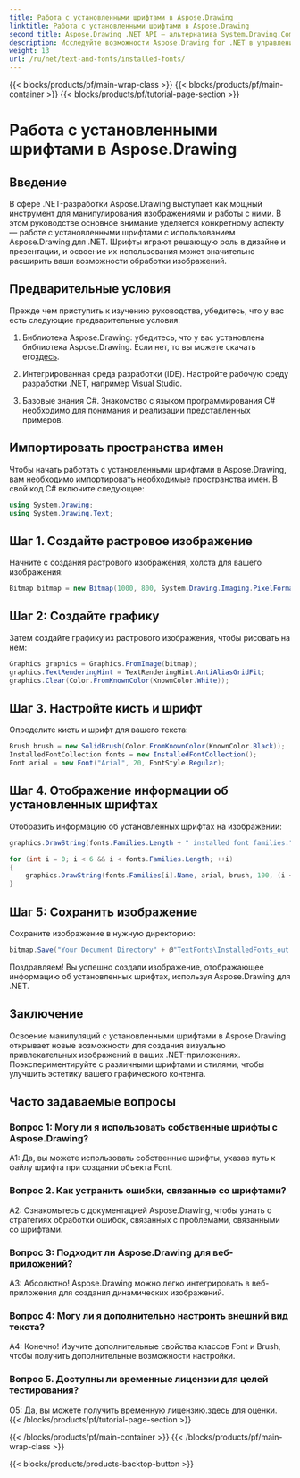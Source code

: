 ```yaml
---
title: Работа с установленными шрифтами в Aspose.Drawing
linktitle: Работа с установленными шрифтами в Aspose.Drawing
second_title: Aspose.Drawing .NET API — альтернатива System.Drawing.Common
description: Исследуйте возможности Aspose.Drawing for .NET в управлении установленными шрифтами. Улучшите свои навыки обработки изображений с помощью этого подробного руководства.
weight: 13
url: /ru/net/text-and-fonts/installed-fonts/
---
```


{{< blocks/products/pf/main-wrap-class >}}
{{< blocks/products/pf/main-container >}}
{{< blocks/products/pf/tutorial-page-section >}}

# Работа с установленными шрифтами в Aspose.Drawing

## Введение

В сфере .NET-разработки Aspose.Drawing выступает как мощный инструмент для манипулирования изображениями и работы с ними. В этом руководстве основное внимание уделяется конкретному аспекту — работе с установленными шрифтами с использованием Aspose.Drawing для .NET. Шрифты играют решающую роль в дизайне и презентации, и освоение их использования может значительно расширить ваши возможности обработки изображений.

## Предварительные условия

Прежде чем приступить к изучению руководства, убедитесь, что у вас есть следующие предварительные условия:

1.  Библиотека Aspose.Drawing: убедитесь, что у вас установлена библиотека Aspose.Drawing. Если нет, то вы можете скачать его[здесь](https://releases.aspose.com/drawing/net/).

2. Интегрированная среда разработки (IDE). Настройте рабочую среду разработки .NET, например Visual Studio.

3. Базовые знания C#. Знакомство с языком программирования C# необходимо для понимания и реализации представленных примеров.

## Импортировать пространства имен

Чтобы начать работать с установленными шрифтами в Aspose.Drawing, вам необходимо импортировать необходимые пространства имен. В свой код C# включите следующее:

```csharp
using System.Drawing;
using System.Drawing.Text;
```

## Шаг 1. Создайте растровое изображение

Начните с создания растрового изображения, холста для вашего изображения:

```csharp
Bitmap bitmap = new Bitmap(1000, 800, System.Drawing.Imaging.PixelFormat.Format32bppPArgb);
```

## Шаг 2: Создайте графику

Затем создайте графику из растрового изображения, чтобы рисовать на нем:

```csharp
Graphics graphics = Graphics.FromImage(bitmap);
graphics.TextRenderingHint = TextRenderingHint.AntiAliasGridFit;
graphics.Clear(Color.FromKnownColor(KnownColor.White));
```

## Шаг 3. Настройте кисть и шрифт

Определите кисть и шрифт для вашего текста:

```csharp
Brush brush = new SolidBrush(Color.FromKnownColor(KnownColor.Black));
InstalledFontCollection fonts = new InstalledFontCollection();
Font arial = new Font("Arial", 20, FontStyle.Regular);
```

## Шаг 4. Отображение информации об установленных шрифтах

Отобразить информацию об установленных шрифтах на изображении:

```csharp
graphics.DrawString(fonts.Families.Length + " installed font families.", arial, brush, 100, 100);

for (int i = 0; i < 6 && i < fonts.Families.Length; ++i)
{
    graphics.DrawString(fonts.Families[i].Name, arial, brush, 100, (i + 2) * 100);
}
```

## Шаг 5: Сохранить изображение

Сохраните изображение в нужную директорию:

```csharp
bitmap.Save("Your Document Directory" + @"TextFonts\InstalledFonts_out.png");
```

Поздравляем! Вы успешно создали изображение, отображающее информацию об установленных шрифтах, используя Aspose.Drawing для .NET.

## Заключение

Освоение манипуляций с установленными шрифтами в Aspose.Drawing открывает новые возможности для создания визуально привлекательных изображений в ваших .NET-приложениях. Поэкспериментируйте с различными шрифтами и стилями, чтобы улучшить эстетику вашего графического контента.

## Часто задаваемые вопросы

### Вопрос 1: Могу ли я использовать собственные шрифты с Aspose.Drawing?

A1: Да, вы можете использовать собственные шрифты, указав путь к файлу шрифта при создании объекта Font.

### Вопрос 2. Как устранить ошибки, связанные со шрифтами?

A2: Ознакомьтесь с документацией Aspose.Drawing, чтобы узнать о стратегиях обработки ошибок, связанных с проблемами, связанными со шрифтами.

### Вопрос 3: Подходит ли Aspose.Drawing для веб-приложений?

А3: Абсолютно! Aspose.Drawing можно легко интегрировать в веб-приложения для создания динамических изображений.

### Вопрос 4: Могу ли я дополнительно настроить внешний вид текста?

А4: Конечно! Изучите дополнительные свойства классов Font и Brush, чтобы получить дополнительные возможности настройки.

### Вопрос 5. Доступны ли временные лицензии для целей тестирования?

 О5: Да, вы можете получить временную лицензию.[здесь](https://purchase.aspose.com/temporary-license/) для оценки.
{{< /blocks/products/pf/tutorial-page-section >}}

{{< /blocks/products/pf/main-container >}}
{{< /blocks/products/pf/main-wrap-class >}}

{{< blocks/products/products-backtop-button >}}
